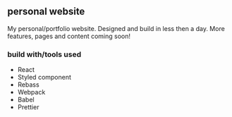 ## personal website
My personal/portfolio website. Designed and build in less then a day. More features, pages and content coming soon!

### build with/tools used
- React
- Styled component
- Rebass
- Webpack
- Babel
- Prettier
